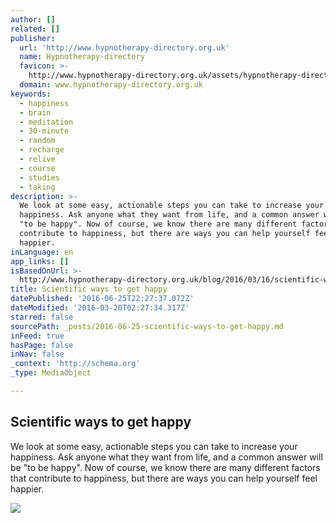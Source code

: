 ```yaml
---
author: []
related: []
publisher:
  url: 'http://www.hypnotherapy-directory.org.uk'
  name: Hypnotherapy-directory
  favicon: >-
    http://www.hypnotherapy-directory.org.uk/assets/hypnotherapy-directory/images/icons/logo-big-16.ico
  domain: www.hypnotherapy-directory.org.uk
keywords:
  - happiness
  - brain
  - meditation
  - 30-minute
  - random
  - recharge
  - relive
  - course
  - studies
  - taking
description: >-
  We look at some easy, actionable steps you can take to increase your
  happiness. Ask anyone what they want from life, and a common answer will be
  "to be happy". Now of course, we know there are many different factors that
  contribute to happiness, but there are ways you can help yourself feel
  happier.
inLanguage: en
app_links: []
isBasedOnUrl: >-
  http://www.hypnotherapy-directory.org.uk/blog/2016/03/16/scientific-ways-to-get-happy/
title: Scientific ways to get happy
datePublished: '2016-06-25T22:27:37.072Z'
dateModified: '2016-03-20T02:27:34.317Z'
starred: false
sourcePath: _posts/2016-06-25-scientific-ways-to-get-happy.md
inFeed: true
hasPage: false
inNav: false
_context: 'http://schema.org'
_type: MediaObject

---
```

<article style=""><h1>Scientific ways to get happy</h1><p>We look at some easy, actionable steps you can take to increase your happiness. Ask anyone what they want from life, and a common answer will be "to be happy". Now of course, we know there are many different factors that contribute to happiness, but there are ways you can help yourself feel happier.</p><img src="http://www.hypnotherapy-directory.org.uk/blog/wp-content/uploads/hypnotherapy-directory.org.uk/2016/03/chemistry-300x251.png" /></article>